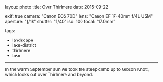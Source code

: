 layout: photo
title: Over Thirlmere
date: 2015-09-22

exif: true
camera: "Canon EOS 70D"
lens: "Canon EF 17-40mm f/4L USM"
aperture: "ƒ/18"
shutter: "1/40"
iso: 100
focal: "17.0mm"

tags:
  - landscape
  - lake-district
  - thirlmere
  - lake
---

In the warm September sun we took the steep climb up to Gibson Knott, which looks out over Thirlmere and beyond.
